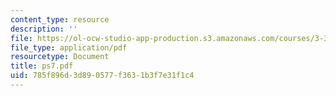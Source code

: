 ```yaml
---
content_type: resource
description: ''
file: https://ol-ocw-studio-app-production.s3.amazonaws.com/courses/3-35-fracture-and-fatigue-fall-2003/785f896d3d890577f3631b3f7e31f1c4_ps7.pdf
file_type: application/pdf
resourcetype: Document
title: ps7.pdf
uid: 785f896d-3d89-0577-f363-1b3f7e31f1c4
---
```

